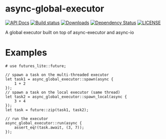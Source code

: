 # async-global-executor

[![API Docs](https://docs.rs/async-global-executor/badge.svg)](https://docs.rs/async-global-executor)
[![Build status](https://github.com/Keruspe/async-global-executor/workflows/Build%20and%20test/badge.svg)](https://github.com/Keruspe/async-global-executor/actions)
[![Downloads](https://img.shields.io/crates/d/async-global-executor.svg)](https://crates.io/crates/async-global-executor)
[![Dependency Status](https://deps.rs/repo/github/Keruspe/async-global-executor/status.svg)](https://deps.rs/repo/github/Keruspe/async-global-executor)
[![LICENSE](https://img.shields.io/badge/license-MIT-blue.svg)](LICENSE)

A global executor built on top of async-executor and async-io

# Examples

```
# use futures_lite::future;

// spawn a task on the multi-threaded executor
let task1 = async_global_executor::spawn(async {
    1 + 2
});
// spawn a task on the local executor (same thread)
let task2 = async_global_executor::spawn_local(async {
    3 + 4
});
let task = future::zip(task1, task2);

// run the executor
async_global_executor::run(async {
    assert_eq!(task.await, (3, 7));
});
```

